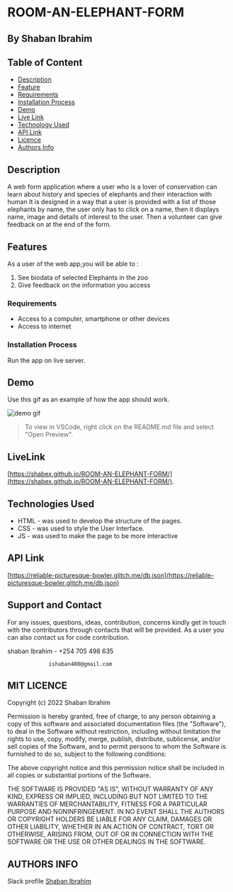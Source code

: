 # ROOM-AN-ELEPHANT-FORM
 ## By Shaban Ibrahim

 ## Table of Content
 - [Description](#Description)
 - [Feature](#Features)
 - [Requirements](#requirements)
 - [Installation Process](#installation-process)
 - [Demo](#Demo)
 - [Live Link](#live-link)
 - [Technology Used](#technology-used)
 - [API Link](#api-link)
 - [Licence](#licence)
 - [Authors Info](#authors-info)

 ## Description

A web form application where a user who is a lover of conservation can learn about history and species of elephants and their interaction with human
It is designed in a way that a user is provided with a list of those elephants by name, the user only has to click on a name, then it displays name, image and details of interest to the user. Then a volunteer can give feedback on at the end of the form.

## Features
As a user of the web app,you will be able to :
1. See biodata of selected Elephants in the zoo
2. Give feedback on the information you access


 ###  Requirements
 * Access to  a computer, smartphone or other devices
 * Access to internet

 ### Installation Process
Run the app on live server.

## Demo

Use this gif as an example of how the app should work.

![demo gif](https://media.giphy.com/media/u1JvmuHF2mZNmPyPS6/giphy.gif)

> To view in VSCode, right click on the README.md file and select "Open Preview".


## LiveLink
[https://shabex.github.io/ROOM-AN-ELEPHANT-FORM/](https://shabex.github.io/ROOM-AN-ELEPHANT-FORM/).

## Technologies Used
* HTML - was used to develop the structure of the pages.
* CSS - was used to style the User Interface.
* JS - was used to make the page to be more interactive

## API Link
[https://reliable-picturesque-bowler.glitch.me/db.json](https://reliable-picturesque-bowler.glitch.me/db.json)

## Support and Contact
For any issues, questions, ideas, contribution, concerns kindly get in touch with the contributors through contacts that will be provided. As a user you can also contact us for code contribution.

shaban Ibrahim - +254 705 498 635

                 ishaban400@gmail.com



## MIT LICENCE

Copyright (c) 2022 Shaban Ibrahim

Permission is hereby granted, free of charge, to any person obtaining a copy
of this software and associated documentation files (the "Software"), to deal
in the Software without restriction, including without limitation the rights
to use, copy, modify, merge, publish, distribute, sublicense, and/or sell
copies of the Software, and to permit persons to whom the Software is
furnished to do so, subject to the following conditions:

The above copyright notice and this permission notice shall be included in all
copies or substantial portions of the Software.

THE SOFTWARE IS PROVIDED "AS IS", WITHOUT WARRANTY OF ANY KIND, EXPRESS OR
IMPLIED, INCLUDING BUT NOT LIMITED TO THE WARRANTIES OF MERCHANTABILITY,
FITNESS FOR A PARTICULAR PURPOSE AND NONINFRINGEMENT. IN NO EVENT SHALL THE
AUTHORS OR COPYRIGHT HOLDERS BE LIABLE FOR ANY CLAIM, DAMAGES OR OTHER
LIABILITY, WHETHER IN AN ACTION OF CONTRACT, TORT OR OTHERWISE, ARISING FROM,
OUT OF OR IN CONNECTION WITH THE SOFTWARE OR THE USE OR OTHER DEALINGS IN THE
SOFTWARE.

## AUTHORS INFO
Slack profile [Shaban Ibrahim](https://app.slack.com/client/T0101L740P4/D03HL4C61PH/user_profile/U03GW75NRFT)

